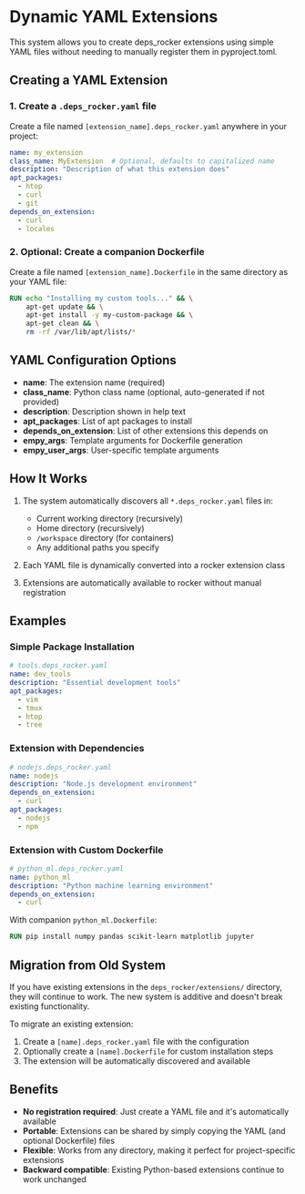 # Dynamic YAML Extensions

This system allows you to create deps_rocker extensions using simple YAML files without needing to manually register them in pyproject.toml.

## Creating a YAML Extension

### 1. Create a `.deps_rocker.yaml` file

Create a file named `[extension_name].deps_rocker.yaml` anywhere in your project:

```yaml
name: my_extension
class_name: MyExtension  # Optional, defaults to capitalized name
description: "Description of what this extension does"
apt_packages:
  - htop
  - curl
  - git
depends_on_extension:
  - curl
  - locales
```

### 2. Optional: Create a companion Dockerfile

Create a file named `[extension_name].Dockerfile` in the same directory as your YAML file:

```dockerfile
RUN echo "Installing my custom tools..." && \
    apt-get update && \
    apt-get install -y my-custom-package && \
    apt-get clean && \
    rm -rf /var/lib/apt/lists/*
```

## YAML Configuration Options

- **name**: The extension name (required)
- **class_name**: Python class name (optional, auto-generated if not provided)
- **description**: Description shown in help text
- **apt_packages**: List of apt packages to install
- **depends_on_extension**: List of other extensions this depends on
- **empy_args**: Template arguments for Dockerfile generation
- **empy_user_args**: User-specific template arguments

## How It Works

1. The system automatically discovers all `*.deps_rocker.yaml` files in:
   - Current working directory (recursively)
   - Home directory (recursively)
   - `/workspace` directory (for containers)
   - Any additional paths you specify

2. Each YAML file is dynamically converted into a rocker extension class

3. Extensions are automatically available to rocker without manual registration

## Examples

### Simple Package Installation
```yaml
# tools.deps_rocker.yaml
name: dev_tools
description: "Essential development tools"
apt_packages:
  - vim
  - tmux
  - htop
  - tree
```

### Extension with Dependencies
```yaml
# nodejs.deps_rocker.yaml
name: nodejs
description: "Node.js development environment"
depends_on_extension:
  - curl
apt_packages:
  - nodejs
  - npm
```

### Extension with Custom Dockerfile
```yaml
# python_ml.deps_rocker.yaml
name: python_ml
description: "Python machine learning environment"
depends_on_extension:
  - curl
```

With companion `python_ml.Dockerfile`:
```dockerfile
RUN pip install numpy pandas scikit-learn matplotlib jupyter
```

## Migration from Old System

If you have existing extensions in the `deps_rocker/extensions/` directory, they will continue to work. The new system is additive and doesn't break existing functionality.

To migrate an existing extension:
1. Create a `[name].deps_rocker.yaml` file with the configuration
2. Optionally create a `[name].Dockerfile` for custom installation steps
3. The extension will be automatically discovered and available

## Benefits

- **No registration required**: Just create a YAML file and it's automatically available
- **Portable**: Extensions can be shared by simply copying the YAML (and optional Dockerfile) files
- **Flexible**: Works from any directory, making it perfect for project-specific extensions
- **Backward compatible**: Existing Python-based extensions continue to work unchanged